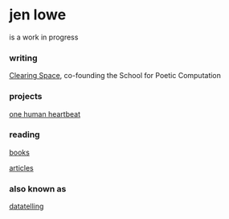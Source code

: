 # jen lowe

is a work in progress

### writing
[Clearing Space](http://stet.editorially.com/articles/clearing-space/), co-founding the School for Poetic Computation

### projects

[one human heartbeat](http://onehumanheartbeat.com/)

### reading
[books](http://jenlowe.net/reading/books)

[articles](http://jenlowe.net/reading/unreadread)

### also known as 
[datatelling](http://datatelling.com)